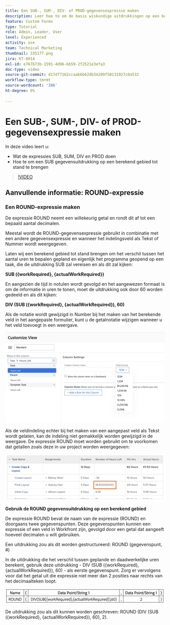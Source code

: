 ```yaml
---
title: Een SUB-, SUM-, DIV- of PROD-gegevensexpressie maken
description: Leer hoe te om de basis wiskundige uitdrukkingen op een berekend gebied in Adobe  [!DNL Workfront] te gebruiken en tot stand te brengen.
feature: Custom Forms
type: Tutorial
role: Admin, Leader, User
level: Experienced
activity: use
team: Technical Marketing
thumbnail: 335177.png
jira: KT-8914
exl-id: e767b73b-1591-4d96-bb59-2f2521e3efa3
doc-type: video
source-git-commit: d17df7162ccaab6b62db34209f50131927c0a532
workflow-type: tm+mt
source-wordcount: '386'
ht-degree: 0%

---
```


# Een SUB-, SUM-, DIV- of PROD-gegevensexpressie maken

In deze video leert u:

* Wat de expressies SUB, SUM, DIV en PROD doen
* Hoe te om een SUB gegevensuitdrukking op een berekend gebied tot stand te brengen

>[!VIDEO](https://video.tv.adobe.com/v/335177/?quality=12&learn=on&enablevpops)

## Aanvullende informatie: ROUND-expressie

### Een ROUND-expressie maken

De expressie ROUND neemt een willekeurig getal en rondt dit af tot een bepaald aantal decimalen.

Meestal wordt de ROUND-gegevensexpressie gebruikt in combinatie met een andere gegevensexpressie en wanneer het indelingsveld als Tekst of Nummer wordt weergegeven.

Laten wij een berekend gebied tot stand brengen om het verschil tussen het aantal uren te bepalen gepland en eigenlijk het programma geopend op een taak, die de uitdrukking SUB zal vereisen en als dit zal kijken:

**SUB ({workRequired}, {actualWorkRequired})**

En aangezien de tijd in notulen wordt gevolgd en het aangewezen formaat is om de informatie in uren te tonen, moet de uitdrukking ook door 60 worden gedeeld en als dit kijken:

**DIV (SUB ({workRequired}, {actualWorkRequired}), 60)**

Als de notatie wordt gewijzigd in Number bij het maken van het berekende veld in het aangepaste formulier, kunt u de getalnotatie wijzigen wanneer u het veld toevoegt in een weergave.

![ Werklastverdelingsmechanisme met gebruiksrapport ](assets/round01.png)

Als de veldindeling echter bij het maken van een aangepast veld als Tekst wordt gelaten, kan de indeling niet gemakkelijk worden gewijzigd in de weergave. De expressie ROUND moet worden gebruikt om te voorkomen dat getallen zoals deze in uw project worden weergegeven:

![ Werklastverdelingsmechanisme met gebruiksrapport ](assets/round02.png)

<b> Gebruik de ROUND gegevensuitdrukking op een berekend gebied </b>

De expressie ROUND bevat de naam van de expressie (ROUND) en doorgaans twee gegevenspunten. Deze gegevenspunten kunnen een expressie of een veld in Workfront zijn, gevolgd door een getal dat aangeeft hoeveel decimalen u wilt gebruiken.

Een uitdrukking zou als dit worden gestructureerd: ROUND (gegevenspunt, #)

In de uitdrukking die het verschil tussen geplande en daadwerkelijke uren berekent, gebruik deze uitdrukking - DIV (SUB ({workRequired}, {actualWorkRequired}), 60) - als eerste gegevenspunt. Zorg er vervolgens voor dat het getal uit die expressie niet meer dan 2 posities naar rechts van het decimaalteken loopt.

![ Werklastverdelingsmechanisme met gebruiksrapport ](assets/round03.png)

De uitdrukking zou als dit kunnen worden geschreven: ROUND (DIV (SUB ({workRequired}, {actualWorkRequired}), 60), 2).
